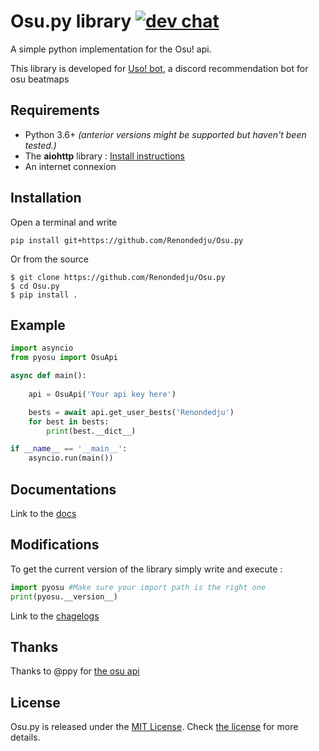 # Osu<span></span>.py library [![dev chat](https://discordapp.com/api/guilds/310348632094146570/widget.png?style=shield)](https://discord.gg/Qsw3yD5)

A simple python implementation for the Osu! api.

This library is developed for [Uso! bot](https://github.com/Renondedju/Uso_Bot_V2.0), a discord recommendation bot for osu beatmaps

## Requirements

- Python 3.6+ *(anterior versions might be supported but haven't been tested.)*
- The **aiohttp** library : [Install instructions](https://aiohttp.readthedocs.io/en/stable/)
- An internet connexion

## Installation

Open a terminal and write

    pip install git+https://github.com/Renondedju/Osu.py

Or from the source

    $ git clone https://github.com/Renondedju/Osu.py
    $ cd Osu.py
    $ pip install .

## Example

```py
import asyncio
from pyosu import OsuApi

async def main():
    
    api = OsuApi('Your api key here')

    bests = await api.get_user_bests('Renondedju')
    for best in bests:
        print(best.__dict__)

if __name__ == '__main__':
    asyncio.run(main())
```

## Documentations

Link to the [docs](docs/index.md)

## Modifications

To get the current version of the library simply write and execute :

```py
import pyosu #Make sure your import path is the right one
print(pyosu.__version__)
```

Link to the [chagelogs](changelog.md)

## Thanks

Thanks to @ppy for [the osu api](https://github.com/ppy/osu-api/wiki)

## License

Osu<span></span>.py is released under the [MIT License](http://www.opensource.org/licenses/MIT).  Check [the license](LICENSE) for more details.